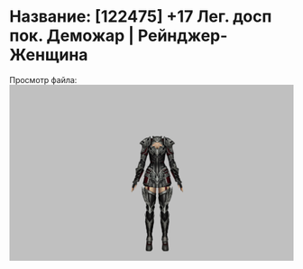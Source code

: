 # Название: [122475] +17 Лег. досп пок. Деможар | Рейнджер-Женщина

Просмотр файла:
![p030034.png](p030034.png)
